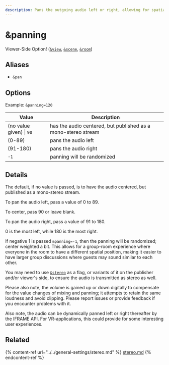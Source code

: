 ```yaml
---
description: Pans the outgoing audio left or right, allowing for spatial audio group chats
---
```


# \&panning

Viewer-Side Option! ([`&view`](view.md), [`&scene`](scene.md), [`&room`](../../general-settings/room.md))

## Aliases

* `&pan`

## Options

Example: `&panning=120`

| Value                    | Description                                                   |
| ------------------------ | ------------------------------------------------------------- |
| (no value given) \| `90` | has the audio centered, but published as a mono-stereo stream |
| (0-89)                   | pans the audio left                                           |
| (91-180)                 | pans the audio right                                          |
| `-1`                     | panning will be randomized                                    |

## Details

The default, if no value is passed, is to have the audio centered, but published as a mono-stereo stream.&#x20;

To pan the audio left, pass a value of 0 to 89.

To center, pass 90 or leave blank.

To pan the audio right, pass a value of 91 to 180.

0 is the most left, while 180 is the most right.

If negative 1 is passed `&panning=-1`, then the panning will be randomized; center weighted a bit. This allows for a group-room experience where everyone in the room to have a different spatial position, making it easier to have larger group discussions where guests may sound similar to each other.

You may need to use [`&stereo`](../../general-settings/stereo.md) as a flag, or variants of it on the publisher and/or viewer's side, to ensure the audio is transmitted as stereo as well.

Please also note, the volume is gained up or down digitally to compensate for the value changes of mixing and panning; it attempts to retain the same loudness and avoid clipping. Please report issues or provide feedback if you encounter problems with it.

Also note, the audio can be dynamically panned left or right thereafter by the IFRAME API. For VR-applications, this could provide for some interesting user experiences.

## Related

{% content-ref url="../../general-settings/stereo.md" %}
[stereo.md](../../general-settings/stereo.md)
{% endcontent-ref %}
